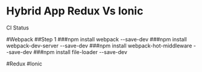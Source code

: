 # Hybrid App Redux Vs Ionic

CI Status

#Webpack
##Step 1
###npm install webpack --save-dev
###npm install webpack-dev-server --save-dev
###npm install webpack-hot-middleware --save-dev
###npm install file-loader --save-dev

#Redux
#Ionic
